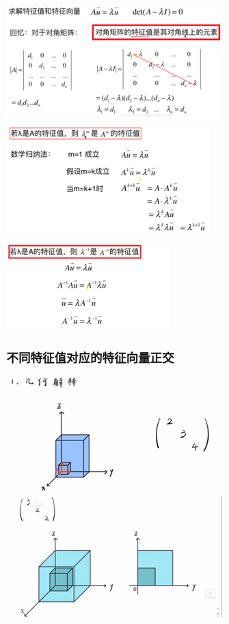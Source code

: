 
![](../photo/Pasted%20image%2020240312182616.png)


![](../photo/Pasted%20image%2020240312182753.png)

![](../photo/Pasted%20image%2020240312182854.png)

# 不同特征值对应的特征向量正交
![](../photo/Pasted%20image%2020240312181106.png)
![](../photo/Pasted%20image%2020240312181150.png)